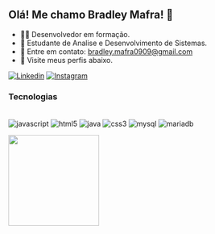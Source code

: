 ## Olá! Me chamo Bradley Mafra! 👋

- 👨‍💻 Desenvolvedor em formação.
- 📖 Estudante de Analise e Desenvolvimento de Sistemas.
- 📱 Entre em contato: bradley.mafra0909@gmail.com
- 👀 Visite meus perfis abaixo.


[![Linkedin](https://img.shields.io/badge/LinkedIn-0077B5?style=for-the-badge&logo=linkedin&logoColor=white)](https://www.linkedin.com/in/bradley-mafra-21148120b/) [![Instagram](https://img.shields.io/badge/Instagram-E4405F?style=for-the-badge&logo=instagram&logoColor=white)](https://www.instagram.com/bradley_mafra/)

### Tecnologias

<div style="display: inline_block"><br/>
    <img align="center" alt ="javascript" src="https://img.shields.io/badge/JavaScript-F7DF1E?style=for-the-badge&logo=javascript&logoColor=black"/>
    <img align="center" alt ="html5" src="https://img.shields.io/badge/HTML5-E34F26?style=for-the-badge&logo=html5&logoColor=white"/>
    <img align="center" alt ="java" src="https://img.shields.io/badge/Java-ED8B00?style=for-the-badge&logo=java&logoColor=white"/>
    <img align="center" alt ="css3" src="https://img.shields.io/badge/CSS3-1572B6?style=for-the-badge&logo=css3&logoColor=white"/>
    <img align="center" alt ="mysql" src="https://img.shields.io/badge/MySQL-00000F?style=for-the-badge&logo=mysql&logoColor=white"/>
    <img align="center" alt ="mariadb" src="https://img.shields.io/badge/MariaDB-003545?style=for-the-badge&logo=mariadb&logoColor=white"/>
<div/> 

  
  
<p>
  <img height="180em" src="https://github-readme-stats.vercel.app/api/top-langs/?username=BradleyMafra&langs_count=10&layout=compact&theme=react&hide_border=true&bg_color=0D1117&title_color=ff8da4&icon_color=eafaff">
</p>
